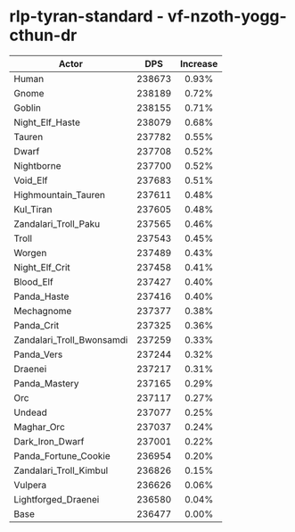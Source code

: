 # rlp-tyran-standard - vf-nzoth-yogg-cthun-dr
| Actor | DPS | Increase |
|---|:---:|:---:|
|Human|238673|0.93%|
|Gnome|238189|0.72%|
|Goblin|238155|0.71%|
|Night_Elf_Haste|238079|0.68%|
|Tauren|237782|0.55%|
|Dwarf|237708|0.52%|
|Nightborne|237700|0.52%|
|Void_Elf|237683|0.51%|
|Highmountain_Tauren|237611|0.48%|
|Kul_Tiran|237605|0.48%|
|Zandalari_Troll_Paku|237565|0.46%|
|Troll|237543|0.45%|
|Worgen|237489|0.43%|
|Night_Elf_Crit|237458|0.41%|
|Blood_Elf|237427|0.40%|
|Panda_Haste|237416|0.40%|
|Mechagnome|237377|0.38%|
|Panda_Crit|237325|0.36%|
|Zandalari_Troll_Bwonsamdi|237259|0.33%|
|Panda_Vers|237244|0.32%|
|Draenei|237217|0.31%|
|Panda_Mastery|237165|0.29%|
|Orc|237117|0.27%|
|Undead|237077|0.25%|
|Maghar_Orc|237037|0.24%|
|Dark_Iron_Dwarf|237001|0.22%|
|Panda_Fortune_Cookie|236954|0.20%|
|Zandalari_Troll_Kimbul|236826|0.15%|
|Vulpera|236626|0.06%|
|Lightforged_Draenei|236580|0.04%|
|Base|236477|0.00%|
